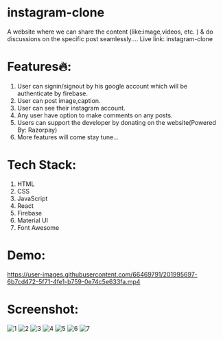 # instagram-clone
A website where we can share the content (like:image,videos, etc. ) &amp; do discussions on the specific post seamlessly....
Live link: 
<a src="https://instagram-clone-react-4781c.web.app/">instagram-clone</a>

# Features🔥:
1. User can signin/signout by his google account which will be authenticate by firebase. 
2. User can post image,caption.
3. User can see their instagram account.
4. Any user have option to make comments on any posts.
5. Users can support the developer by donating on the website(Powered By: Razorpay) 
6. More features will come stay tune...

# Tech Stack:
1. HTML
2. CSS
3. JavaScript
4. React
5. Firebase
6. Material UI
7. Font Awesome 


# Demo:

https://user-images.githubusercontent.com/66469791/201995697-6b7cd472-5f71-4fe1-b759-0e74c5e633fa.mp4

# Screenshot:

![1](https://user-images.githubusercontent.com/66469791/201995415-a4cdb66e-ff32-4293-8552-f3752ebcd31c.jpg)
![2](https://user-images.githubusercontent.com/66469791/201995425-f4d2f8f1-3c5e-4e95-94d6-6a2b0fe804f6.jpg)
![3](https://user-images.githubusercontent.com/66469791/201995447-ec997126-5920-44ed-9160-1f60cadc09e2.jpg)
![4](https://user-images.githubusercontent.com/66469791/201995466-7cdc1c86-0d2a-4431-b87e-4b7e2c0362f3.jpg)
![5](https://user-images.githubusercontent.com/66469791/201995483-9e1b37aa-5b95-4d1d-8e24-8e209ecc6a45.jpg)
![6](https://user-images.githubusercontent.com/66469791/201995537-2b1a51b9-1c57-4c13-93b9-d3b548d9b6ef.jpg)
![7](https://user-images.githubusercontent.com/66469791/201995572-ef7f4edd-8bd8-4164-bba5-77e3b4e81797.jpg)

